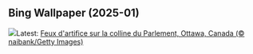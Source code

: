 ## Bing Wallpaper (2025-01)
![](https://www.bing.com/th?id=OHR.CANYE24_FR-CA7534148922_UHD.jpg&w=1000)Latest: [Feux d'artifice sur la colline du Parlement, Ottawa, Canada (© naibank/Getty Images)](https://www.bing.com/th?id=OHR.CANYE24_FR-CA7534148922_UHD.jpg)